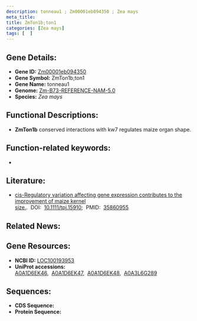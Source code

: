 ```yaml
---
description: tonneau1 ; Zm00001eb094350 ; Zea mays
meta_title:
title: ZmTon1b;ton1
categories: [Zea mays]
tags: [  ]
---
```


## Gene Details:
- **Gene ID:**	[Zm00001eb094350](https://www.maizegdb.org/gene_center/gene/Zm00001eb094350)
- **Gene Symbol:** ZmTon1b;ton1
- **Gene Name:** tonneau1
- **Genome:** [Zm-B73-REFERENCE-NAM-5.0](https://www.maizegdb.org/genome/assembly/Zm-B73-REFERENCE-NAM-5.0)
- **Species:** *Zea mays*

## Functional Descriptions:
   - **ZmTon1b** conserved interactions with kw7 regulates maize organ shape.

## Function-related keywords:
- [](/tags//)

## Literature:
   - [cis-Regulatory variation affecting gene expression contributes to the improvement of maize kernel size.]( https://onlinelibrary.wiley.com/doi/10.1111/tpj.15910).&nbsp;&nbsp;DOI:&nbsp;&nbsp;[10.1111/tpj.15910](https://onlinelibrary.wiley.com/doi/10.1111/tpj.15910);&nbsp;&nbsp;PMID:&nbsp;&nbsp;[35860955](https://pubmed.ncbi.nlm.nih.gov/35860955/)

## Related News:

## Gene Resources:
- **NCBI ID:** [LOC100193953](https://www.ncbi.nlm.nih.gov/gene/?term=LOC100193953)
- **UniProt accessions:** [A0A1D6EK46](https://www.uniprot.org/uniprotkb/A0A1D6EK46/entry),&nbsp;&nbsp;[A0A1D6EK47](https://www.uniprot.org/uniprotkb/A0A1D6EK47/entry),&nbsp;&nbsp;[A0A1D6EK48](https://www.uniprot.org/uniprotkb/A0A1D6EK48/entry),&nbsp;&nbsp;[A0A3L6G289](https://www.uniprot.org/uniprotkb/A0A3L6G289/entry)



## Sequences:
- **CDS Sequence:**
- **Protein Sequence:**
